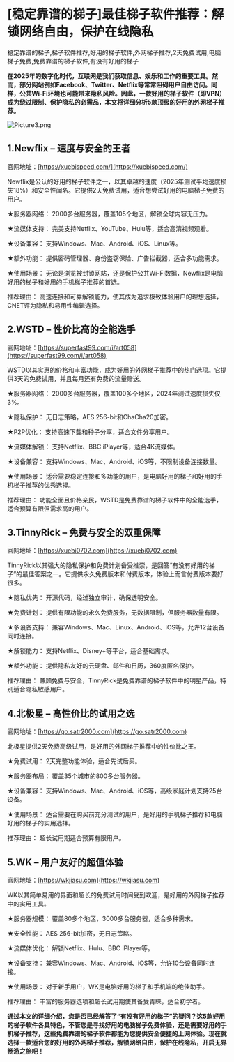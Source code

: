 # [稳定靠谱的梯子]最佳梯子软件推荐：解锁网络自由，保护在线隐私
稳定靠谱的梯子,梯子软件推荐,好用的梯子软件,外网梯子推荐,2天免费试用,电脑梯子免费,免费靠谱的梯子软件,有没有好用的梯子

**在2025年的数字化时代，互联网是我们获取信息、娱乐和工作的重要工具。然而，部分网站例如Facebook、Twitter、Netflix等常常阻碍用户自由访问。同样，公共Wi-Fi环境也可能带来隐私风险。因此，一款好用的梯子软件（即VPN）成为绕过限制、保护隐私的必需品，本文将详细分析5款顶级的好用的外网梯子推荐。**

![Picture3.png](https://p.inari.site/usr/795/6817ec83b8370.png)

## 1.Newflix – 速度与安全的王者
官网地址：[https://xuebispeed.com/](https://xuebispeed.com/)

Newflix是公认的好用的梯子软件之一，以其卓越的速度（2025年测试平均速度损失18%）和安全性闻名。它提供2天免费试用，适合想尝试好用的电脑梯子免费的用户。
 
★服务器网络： 2000多台服务器，覆盖105个地区，解锁全球内容无压力。

★流媒体支持： 完美支持Netflix、YouTube、Hulu等，适合高清视频观看。

★设备兼容： 支持Windows、Mac、Android、iOS、Linux等。

★额外功能： 提供密码管理器、身份盗窃保险、广告拦截器，适合多功能需求。

★使用场景： 无论是浏览被封锁网站，还是保护公共Wi-Fi数据，Newflix是电脑好用的梯子和好用的手机梯子推荐的首选。

推荐理由： 高速连接和可靠解锁能力，使其成为追求极致体验用户的理想选择，CNET评为隐私和易用性编辑选择。

## 2.WSTD – 性价比高的全能选手
官网地址：[https://superfast99.com/i/art058](https://superfast99.com/i/art058)

WSTD以其实惠的价格和丰富功能，成为好用的外网梯子推荐中的热门选项。它提供3天的免费试用，并且每月还有免费的流量赠送。

★服务器网络： 2000多台服务器，覆盖100多个地区，2024年测试速度损失仅3%。

★隐私保护： 无日志策略，AES 256-bit和ChaCha20加密。

★P2P优化： 支持高速下载和种子分享，适合文件分享用户。

★流媒体解锁： 支持Netflix、BBC iPlayer等，适合4K流媒体。

★设备兼容： 支持Windows、Mac、Android、iOS等，不限制设备连接数量。

★使用场景： 适合需要稳定连接和多功能的用户，是电脑好用的梯子和好用的手机梯子推荐的优秀选择。

推荐理由： 功能全面且价格亲民，WSTD是免费靠谱的梯子软件中的全能选手，适合预算有限但需求高的用户。

## 3.TinnyRick – 免费与安全的双重保障
官网地址：[https://xuebi0702.com](https://xuebi0702.com)

TinnyRick以其强大的隐私保护和免费计划备受推崇，是回答“有没有好用的梯子”的最佳答案之一。它提供永久免费版本和付费版本，体验上而言付费版本要好很多。

★隐私优先： 开源代码，经过独立审计，确保透明安全。

★免费计划： 提供有限功能的永久免费服务，无数据限制，但服务器数量有限。

★多设备支持： 兼容Windows、Mac、Linux、Android、iOS等，允许12台设备同时连接。

★解锁能力： 支持Netflix、Disney+等平台，适合基础需求。

★额外功能： 提供隐私友好的云硬盘、邮件和日历，360度匿名保护。

推荐理由： 兼顾免费与安全，TinnyRick是免费靠谱的梯子软件中的明星产品，特别适合隐私敏感用户。

## 4.北极星 – 高性价比的试用之选
官网地址：[https://go.satr2000.com](https://go.satr2000.com)

北极星提供2天免费高级试用，是好用的外网梯子推荐中的性价比之王。

★免费试用： 2天完整功能体验，适合先试后买。

★服务器布局： 覆盖35个城市的800多台服务器。

★设备兼容： 支持Windows、Mac、Android、iOS等，高级家庭计划支持25台设备。

★使用场景： 适合需要在购买前充分测试的用户，是好用的手机梯子推荐和电脑好用的梯子的实用选择。

推荐理由： 超长试用期适合预算有限用户。

## 5.WK – 用户友好的超值体验
官网地址：[https://wkjiasu.com](https://wkjiasu.com)

WK以其简单易用的界面和超长的免费试用时间受到欢迎，是好用的外网梯子推荐中的实用工具。
 
★服务器规模： 覆盖80多个地区，3000多台服务器，适合多种需求。

★安全性能： AES 256-bit加密，无日志策略。

★流媒体优化： 解锁Netflix、Hulu、BBC iPlayer等。

★设备支持： 兼容Windows、Mac、Android、iOS等，允许10台设备同时连接。

★使用场景： 对于新手用户，WK是电脑好用的梯子和手机端的绝佳助手。

推荐理由： 丰富的服务器选项和超长试用期使其备受青睐，适合初学者。

**通过本文的详细介绍，您是否已经解答了“有没有好用的梯子”的疑问？这5款好用的梯子软件各具特色，不管您是寻找好用的电脑梯子免费体验，还是需要好用的手机梯子推荐，这些免费靠谱的梯子软件都能为您提供安全便捷的上网体验。现在就选择一款适合您的好用的外网梯子推荐，解锁网络自由，保护在线隐私，开启无界畅游之旅吧！**
